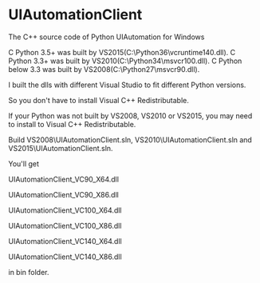 # UIAutomationClient
The C++ source code of Python UIAutomation for Windows

C Python 3.5+ was built by VS2015(C:\Python36\vcruntime140.dll).
C Python 3.3+ was built by VS2010(C:\Python34\msvcr100.dll).
C Python below 3.3 was built by VS2008(C:\Python27\msvcr90.dll).

I built the dlls with different Visual Studio to fit different Python versions.

So you don't have to install Visual C++ Redistributable. 

If your Python was not built by VS2008, VS2010 or VS2015, you may need to install to Visual C++ Redistributable.

Build VS2008\UIAutomationClient.sln, VS2010\UIAutomationClient.sln and VS2015\UIAutomationClient.sln.

You'll get

UIAutomationClient_VC90_X64.dll

UIAutomationClient_VC90_X86.dll

UIAutomationClient_VC100_X64.dll

UIAutomationClient_VC100_X86.dll

UIAutomationClient_VC140_X64.dll

UIAutomationClient_VC140_X86.dll

in bin folder.

